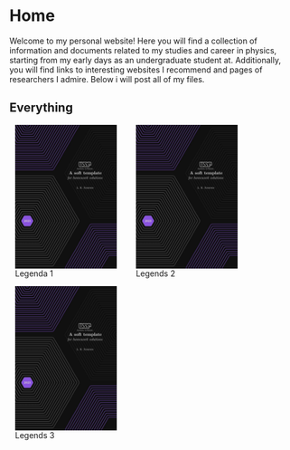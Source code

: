 # Home

Welcome to my personal website! Here you will find a collection of information and documents related to my studies and career in physics, starting from my early days as an undergraduate student at. Additionally, you will find links to  interesting websites I recommend and pages of researchers I admire. Below i will post all of my files.


## Everything

<div>
  <img src="coverpage_homework_solutions.jpeg" alt="imagem 1" style="float:left; padding-right:10px; width: 180px">
  <p>Legenda 1</p>
</div>
<div>
  <img src="coverpage_homework_solutions.jpeg" alt="imagem 2" style="float:left; padding-right:10px; width: 180px">
  <p>Legends 2</p>
</div>
<div>
  <img src="coverpage_homework_solutions.jpeg" alt="imagem 2" style="float:left; padding-right:10px; width: 180px">
  <p>Legends 3</p>
</div>
<style>
  div {
    display: inline-block;
    margin-right: 10px;
    margin-left: 10px;
  }
</style>
